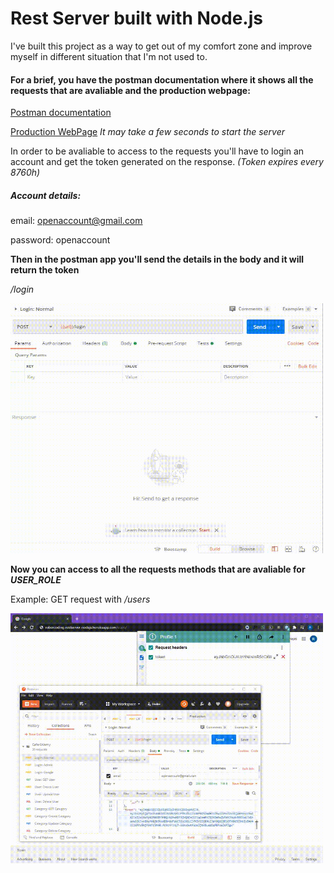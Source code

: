 # Rest Server built with Node.js

I've built this project as a way to get out of my comfort zone and improve myself in different situation that I'm not used to.

#### For a brief, you have the postman documentation where it shows all the requests that are avaliable and the production webpage:


[Postman documentation](https://documenter.getpostman.com/view/11964320/T1Djjz7Z?version=latest#c0eb70a0-d455-436e-8eee-959ea063484e)

[Production WebPage](https://robercoding-restserver-node.herokuapp.com) <i>It may take a few seconds to start the server</i>


In order to be avaliable to access to the requests you'll have to login an account and get the token generated on the response. <i>(Token expires every 8760h)</i>

##### Account details:
email: openaccount@gmail.com

password: openaccount


<b>Then in the postman app you'll send the details in the body and it will return the token</b>

<i>/login</i>

<img src="demo/login.gif" width="500" height="400"/>


<b> Now you can access to all the requests methods that are avaliable for <i>USER_ROLE</i></b>

Example: GET request with <i>/users</i>

<img src="demo/users.gif" width="500" height="400"/>

